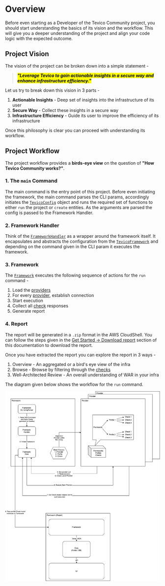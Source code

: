 # Overview

Before even starting as a Developer of the Tevico Community project, you should start understanding the basics of its vision and the workflow. This will give you a deeper understanding of the project and align your code logic with the expected outcome.

## Project Vision

The vision of the project can be broken down into a simple statement - 

> <mark>***"Leverage Tevico to gain actionable insights in a secure way and enhance infrastructure efficiency."***</mark>

Let us try to break down this vision in 3 parts -

1. **Actionable Insights** - Deep set of insights into the infrastructure of its user
2. **Secure Way** - Collect these insights in a secure way
3. **Infrastructure Efficiency** - Guide its user to improve the efficiency of its infrastructure

Once this philosophy is clear you can proceed with understanding its workflow.

## Project Workflow

The project workflow provides a **birds-eye view** on the question of **"How Tevico Community works?"**. 

### 1. The `main` Command

The main command is the entry point of this project. Before even initiating the framework, the main command parses the CLI params, accordingly initiates the [`TevicoConfig`](https://github.com/comprinnotech/tevico-community/blob/8af9e0596f1b010712c657d12cacdf86888bbdf3/tevico/engine/configs/config.py#L34) object and runs the required set of functions to either `run` the project or `create` entities. As the arguments are parsed the config is passed to the Framework Handler.

### 2. Framework Handler

Think of the [`FrameworkHandler`](https://github.com/comprinnotech/tevico-community/blob/main/tevico/engine/handler.py) as a wrapper around the framework itself. It encapsulates and abstracts the configuration from the [`TevicoFramework`](https://github.com/comprinnotech/tevico-community/blob/8af9e0596f1b010712c657d12cacdf86888bbdf3/tevico/engine/framework.py#L19) and depending on the command given in the CLI param it executes the framework.

### 3. Framework

The [`Framework`](https://github.com/comprinnotech/tevico-community/blob/8af9e0596f1b010712c657d12cacdf86888bbdf3/tevico/engine/framework.py#L262) executes the following sequence of actions for the `run` command -

1. Load the [providers](../entities/provider.md)
2. For every [provider](../entities/provider.md), establish connection
3. Start execution
4. Collect all [check](../entities/check.md) responses
5. Generate report

### 4. Report

The report will be generated in a `.zip` format in the AWS CloudShell. You can follow the steps given in the [Get Started -> Download report](../../index.md#download-report) section of this documentation to download the report.

Once you have extracted the report you can explore the report in 3 ways -

1. Overview - An aggregated or a bird's eye view of the infra
2. Browse - Browse by filtering through the [checks](../entities/check.md)
3. Well-Architected Review - An overall understanding of WAR in your infra

The diagram given below shows the workflow for the `run` command.

![Workflow](../../assets/workflow.png)